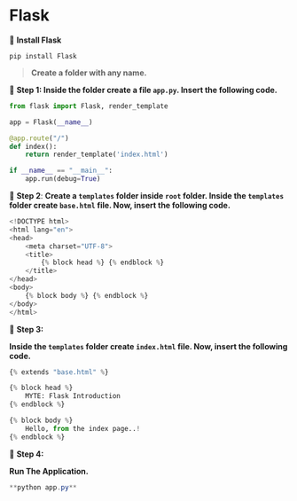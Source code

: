 # Flask

📌 **Install Flask**

`pip install Flask`


> **Create a folder with any name.**
> 

📌 **Step 1:
Inside the folder create a file `app.py`. Insert the following code.**

```python
from flask import Flask, render_template

app = Flask(__name__)

@app.route("/")
def index():
    return render_template('index.html')

if __name__ == "__main__":
    app.run(debug=True)
```

📌 **Step 2**:
**Create a `templates` folder inside `root` folder. Inside the `templates` folder create `base.html` file. Now, insert the following code.**

```python
<!DOCTYPE html>
<html lang="en">
<head>
    <meta charset="UTF-8">
    <title>
        {% block head %} {% endblock %}
    </title>
</head>
<body>
    {% block body %} {% endblock %}
</body>
</html>
```

📌 **Step 3:**

**Inside the `templates` folder create `index.html` file. Now, insert the following code.**

```python
{% extends "base.html" %}

{% block head %}
    MYTE: Flask Introduction
{% endblock %}

{% block body %}
    Hello, from the index page..!
{% endblock %}
```


📌 **Step 4:**

**Run The Application.**

```powershell
**python app.py**
```